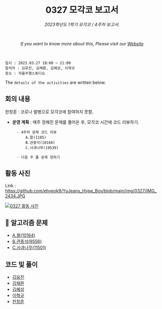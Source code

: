 <h1 align="center">0327 모각코 보고서</h1>
<p align="center"><i>2023학년도 1학기 모각코 / 4주차 보고서.</i></p>
<br>
<p align="center"><i>If you want to know more about this, Please visit our <a href="https://github.com/ehyeok9/YuJeans_Hype_Boy">Website</a></i></p>
<br>

`일시 : 2023.03.27 18:00 ~ 21:00`  
`참석자 : 김유진, 김채환, 김혜성, 이혁규`   
`장소 : 자율주행스튜디오`

The `details of the activities` are written below.

## 회의 내용  
한창훈 : 코로나 발병으로 모각코에 참여하지 못함.  

- **운영 계획** :  매주 정해진 문제를 풀어온 후, 모각코 시간에 코드 리뷰하기.  

        - 4주차 문제 코드 리뷰
            A.팔(1105)
            B.관중석(10166)
            C.사과나무(19539)

        - 다음 주 풀 문제 정하기

## 활동 사진

Link : https://github.com/ehyeok9/YuJeans_Hype_Boy/blob/main/img/0327/IMG_2434.JPG

<a href="https://github.com/ehyeok9/YuJeans_Hype_Boy/blob/main/img/0327/IMG_2434.JPG"><img src="https://github.com/ehyeok9/YuJeans_Hype_Boy/blob/main/img/0327/IMG_2434.JPG" alt="0327 활동 사진" /></a>


## :pencil: 알고리즘 문제
- [A.팔(10164)](https://www.acmicpc.net/problem/1105)  
- [B.관중석(9556)](https://www.acmicpc.net/problem/10166)  
- [C.사과나무(11501)](https://www.acmicpc.net/problem/19539)  


## 코드 및 풀이
- [김유진](https://github.com/ehyeok9/YuJeans_Hype_Boy/blob/main/report/0313/yujin.md) 
- [김채환](https://github.com/ehyeok9/YuJeans_Hype_Boy/blob/main/report/0313/bioyks.md) 
- [김혜성](https://github.com/ehyeok9/YuJeans_Hype_Boy/blob/main/report/0313/khs0316123.md) 
- [이혁규](https://github.com/ehyeok9/YuJeans_Hype_Boy/blob/main/report/0327/e_hyeok9.md) 
- [한창훈](https://github.com/ehyeok9/YuJeans_Hype_Boy/blob/main/report/0320/noye.md) 
